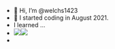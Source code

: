 - 👋 Hi, I’m @welchs1423
- 👀 I started coding in August 2021.
- I learned ...
- <img src="https://img.shields.io/badge/Spring-6DB33F?style=flat-square&logo=Spring&logoColor=white"/><img src="https://img.shields.io/badge/Java-007396?style=flat-square&logo=Java&logoColor=white"/>
- 




<!---
welchs1423/welchs1423 is a ✨ special ✨ repository because its `README.md` (this file) appears on your GitHub profile.
You can click the Preview link to take a look at your changes.
--->
